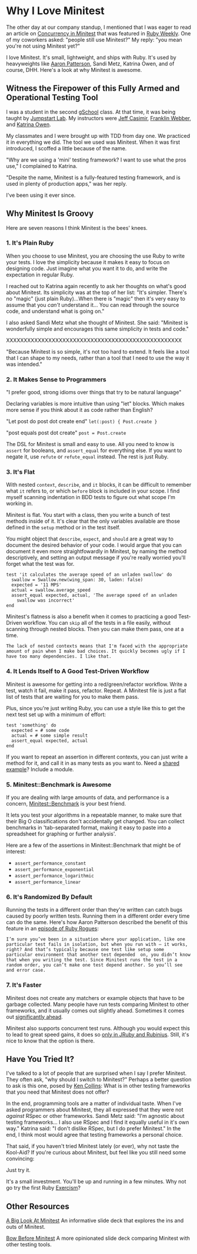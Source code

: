# Why I Love Minitest

The other day at our company standup, I mentioned that I was eager to
read an article on [Concurrency in Minitest](http://chriskottom.com/blog/2014/10/exploring-minitest-concurrency/)
that was featured in [Ruby Weekly](http://rubyweekly.com/issues/216). One of my
coworkers asked: "people still use Minitest?" My reply: "you mean you're not
using Minitest yet?"

I love Minitest. It's small, lightweight, and ships with Ruby.
It's used by heavyweights like [Aaron Patterson](http://rubyrogues.com/001-rr-testing-practices-and-tools/),
Sandi Metz, Katrina Owen, and of course, DHH.  Here's a look at why Minitest is
awesome.

## Witness the Firepower of this Fully Armed and Operational Testing Tool

I was a student in the second [gSchool](http://www.galvanize.it/school/) class. At
that time, it was being taught by [Jumpstart Lab](http://jumpstartlab.com/).
My instructors were [Jeff Casimir](https://twitter.com/j3), [Franklin Webber](https://twitter.com/franklinwebber), and [Katrina Owen](https://twitter.com/kytrinyx).

My classmates and I were brought up with TDD from day one. We practiced it in everything
we did. The tool we used was Minitest. When it was first introduced, I scoffed a little
because of the name.

"Why are we using a 'mini' testing framework?  I want to use what the pros use,"
I complained to Katrina.

"Despite the name, Minitest is a fully-featured testing framework, and is used
in plenty of production apps," was her reply.

I've been using it ever since.

## Why Minitest Is Groovy

Here are seven reasons I think Minitest is the bees' knees.

### 1. It's Plain Ruby

When you choose to use Minitest, you are choosing the use Ruby to write
your tests. I love the simplicity because it makes it easy to focus on
designing code. Just imagine what you want it to do, and write the
expectation in regular Ruby.

I reached out to Katrina again recently to ask her thoughts on what's
good about Minitest. Its simplicity was at the top of her list:
"It's simpler. There's no "magic" (just plain Ruby)...When there is "magic" then
it's very easy to assume that you *can't* understand it...
You can read through the source code, and understand what is going on."

I also asked Sandi Metz what she thought of Minitest. She said: "Minitest is
wonderfully simple and encourages this same simplicity in tests and code."

XXXXXXXXXXXXXXXXXXXXXXXXXXXXXXXXXXXXXXXXXXXXXXXXXX

"Because Minitest is so simple, it's not too hard to extend. It feels
like a tool that I can shape to my needs, rather than a tool that I need
to use the way it was intended."

### 2. It Makes Sense to Programmers

"I prefer good, strong idioms over things that try to be natural language"

Declaring variables is more intuitive than using "let" blocks. Which
makes more sense if you think about it as code rather than English?

"Let post do post dot create end"
`let(:post) { Post.create }`

"post equals post dot create"
`post = Post.create`

The DSL for Minitest is small and easy to use. All you need to know is `assert` for booleans,
and `assert_equal` for everything else. If you want to negate it, use
`refute` or `refute_equal` instead. The rest is just Ruby.

### 3. It's Flat

With nested `context`, `describe`, and `it` blocks, it can be difficult
to remember what `it` refers to, or which `before` block is included in
your scope. I find myself scanning indentation in BDD tests to figure
out what scope I'm working in.

Minitest is flat. You start with a class, then you write a bunch of test
methods inside of it. It's clear that the only variables available are
those defined in the `setup` method or in the test itself.

You might object that `describe`, `expect`, and `should` are a great way
to document the desired behavior of your code. I would argue that you
can document it even more straightfowardly in Minitest, by naming the
method descriptively, and setting an output message if you're really
worried you'll forget what the test was for.

```
test 'it calculates the average speed of an unladen swallow' do
  swallow = Swallow.new(wing_span: 30, laden: false)
  expected = '11 MPS'
  actual = swallow.average_speed
  assert_equal expected, actual, 'The average speed of an unladen
    swallow was incorrect'
end
```

Minitest's flatness is also a benefit when it comes to practicing a good
Test-Driven workflow. You can `skip` all of the tests in a file easily,
without scanning through nested blocks. Then you can make them pass, one
at a time.

```
The lack of nested contexts means that I'm faced with the appropriate
amount of pain when I make bad choices. It quickly becomes ugly if I
have too many dependencies. I like that.
```

### 4. It Lends Itself to A Good Test-Driven Workflow

Minitest is awesome for getting into a red/green/refactor workflow.
Write a test, watch it fail, make it pass, refactor. Repeat. A Minitest
file is just a flat list of tests that are waiting for you to make them
pass.

Plus, since you're just writing Ruby, you can use a style like this to get the
next test set up with a minimum of effort:

```
test 'something' do
  expected = # some code
  actual = # some simple result
  assert_equal expected, actual
end
```

If you want to repeat an assertion in different contexts, you can just
write a method for it, and call it in as many tests as you want to. Need
a [shared example](https://canaryup.com/blog/shared-examples-with-minitest)? Include a module.

### 5. Minitest::Benchmark is Awesome

If you are dealing with large amounts of data, and performance is
a concern, [Minitest::Benchmark](https://github.com/seattlerb/minitest/blob/master/lib/minitest/benchmark.rb) is your best friend.

It lets you test your algorithms in a repeatable manner, to make sure
that their Big O classifications don't accidentally get changed. You can
collect benchmarks in 'tab-separated format, making it
easy to paste into a spreadsheet for graphing or further
analysis'.

Here are a few of the assertions in Minitest::Benchmark that might be of
interest:

- `assert_performance_constant`
- `assert_performance_exponential`
- `assert_performance_logarithmic`
- `assert_performance_linear`

### 6. It's Randomized By Default

Running the tests in a different order than they're written can catch bugs
caused by poorly written tests. Running them in a different order every
time can do the same. Here's how Aaron Patterson described the benefit
of this feature in an [episode of Ruby Rogues](http://rubyrogues.com/001-rr-testing-practices-and-tools/):

```
I’m sure you’ve been in a situation where your application, like one particular test fails in isolation, but when you run with — it works, right? And that’s typically because one test like setup some particular environment that another test depended  on, you didn’t know that when you writing the test. Since Minitest runs the test in a random order, you can’t make one test depend another. So you’ll see and error case.
```

### 7. It's Faster

Minitest does not create any matchers or example objects that have to be
garbage collected. Many people have run tests comparing Minitest to
other frameworks, and it usually comes out slightly ahead. Sometimes it
comes out [significantly ahead](http://blog.rawonrails.com/2012/01/very-cursory-test-of-rspec-28-speed.html).

Minitest also supports concurrent test runs. Although you would expect
this to lead to great speed gains, it does so [only in JRuby and Rubinius](http://chriskottom.com/blog/2014/10/exploring-minitest-concurrency/).
Still, it's nice to know that the option is there.

## Have You Tried It?

I've talked to a lot of people that are surprised when I say I prefer Minitest. They
often ask, "why should I switch to Minitest?" Perhaps a better question to ask is
this one, posed by [Ken Collins](https://github.com/metaskills/holy_grail_harness/issues/3):
What is in other testing frameworks that you need that Minitest does not offer?

In the end, programming tools are a matter of individual taste. When
I've asked programmers about Minitest, they all expressed that they were not _against_
RSpec or other frameworks. Sandi Metz said: "I'm agnostic about testing frameworks...
I also use RSpec and I find it equally useful in it's own way." Katrina said:
"I don't dislike RSpec, but I do prefer Minitest." In the end, I think most
would agree that testing frameworks a personal choice.

That said, if you haven't tried Minitest lately (or ever), why not taste the Kool-Aid?
If you're curious about Minitest, but feel like you still need some convincing:

Just try it.

It's a small investment. You'll be up and running in a few
minutes. Why not go try the first Ruby [Exercism](http://exercism.io/getting-started)?

## Other Resources

[A Big Look At Minitest](http://www.slideshare.net/markykang/minitest-2013-0910)
An informative slide deck that explores the ins and outs of Minitest.

[Bow Before Minitest](https://speakerdeck.com/ahawkins/bow-before-minitest)
A more opinionated slide deck comparing Minitest with other testing
tools.

